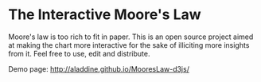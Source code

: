 # The Interactive Moore's Law
Moore's law is too rich to fit in paper. This is an open source project aimed at making the chart more interactive for the sake of illiciting more insights from it. Feel free to use, edit and distribute.

Demo page: http://aladdine.github.io/MooresLaw-d3js/


